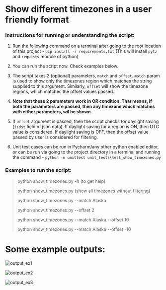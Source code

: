 # Show different timezones in a user friendly format

### Instructions for running or understanding the script:
1. Run the following command on a terminal after going to the root location of this project - `pip install -r requirements.txt` (This will install `pytz` and `requests` module of python)

2. You can run the script now. Check examples below.

3. The script takes 2 (optional) parameters, `match` and `offset`. `match` param is used to show only the timezones region which matches the string supplied to this argument. 
Similarly, `offset` will show the timezone regions, which matches the offset values passed.

4. **Note that these 2 parameters work in OR condition. That means, if both the parameters are passed, then any timezone which matches with either parameters, wil be shown.**

5. If `offset` argument is passed, then the script checks for daylight saving (`isdst` field of json data).
 If daylight saving for a region is ON, then UTC value is considered.
If daylight saving is OFF, then the offset value passed by user is considered for filtering.

6. Unit test cases can be run in Pycharm/any other python enabled editor, or can be run via
going to the project directory in a terminal and running the command - `python -m unittest unit_tests\test_show_timezones.py`
 
### Examples to run the script:

> python show_timezones.py -h  (to get help)
>
> python show_timezones.py  (show all timezones without filtering)
>
> python show_timezones.py --match Alaska
>
> python show_timezones.py --offset 2 
>
> python show_timezones.py --match Alaska --offset 10
>
> python show_timezones.py --match Alaska --offset -10
 
 
 # Some example outputs:
 
![output_ex1](https://user-images.githubusercontent.com/3242362/196507074-816119bf-76da-4c24-af6d-0d283876e458.png)


![output_ex2](https://user-images.githubusercontent.com/3242362/196507129-9616d686-bb17-4c1a-9fa9-30c10bf65519.png)


![output_ex3](https://user-images.githubusercontent.com/3242362/196507151-bd424a51-6b0c-4fe4-8327-6e4587812494.png)





